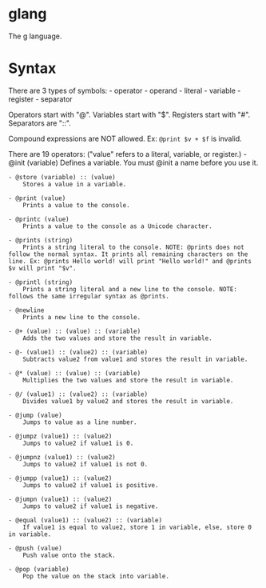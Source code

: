 # glang
The g language.

# Syntax
There are 3 types of symbols:
	- operator
	- operand
		- literal
		- variable
		- register
	- separator

Operators start with "@".
Variables start with "$".
Registers start with "#".
Separators are "::".

Compound expressions are NOT allowed. Ex: ```@print $v + $f``` is invalid.

There are 19 operators: ("value" refers to a literal, variable, or register.)
	- @init (variable)
		Defines a variable. You must @init a name before you use it.

	- @store (variable) :: (value)
		Stores a value in a variable.

	- @print (value)
		Prints a value to the console.

	- @printc (value)
		Prints a value to the console as a Unicode character.

	- @prints (string)
		Prints a string literal to the console. NOTE: @prints does not follow the normal syntax. It prints all remaining characters on the line. Ex: @prints Hello world! will print "Hello world!" and @prints $v will print "$v".

	- @printl (string)
		Prints a string literal and a new line to the console. NOTE: follows the same irregular syntax as @prints.

	- @newline
		Prints a new line to the console.

	- @+ (value) :: (value) :: (variable)
		Adds the two values and store the result in variable.

	- @- (value1) :: (value2) :: (variable)
		Subtracts value2 from value1 and stores the result in variable.

	- @* (value) :: (value) :: (variable)
		Multiplies the two values and store the result in variable.

	- @/ (value1) :: (value2) :: (variable)
		Divides value1 by value2 and stores the result in variable.

	- @jump (value)
		Jumps to value as a line number.

	- @jumpz (value1) :: (value2)
		Jumps to value2 if value1 is 0.

	- @jumpnz (value1) :: (value2)
		Jumps to value2 if value1 is not 0.

	- @jumpp (value1) :: (value2)
		Jumps to value2 if value1 is positive.

	- @jumpn (value1) :: (value2)
		Jumps to value2 if value1 is negative.

	- @equal (value1) :: (value2) :: (variable)
		If value1 is equal to value2, store 1 in variable, else, store 0 in variable.

	- @push (value)
		Push value onto the stack.

	- @pop (variable)
		Pop the value on the stack into variable.
